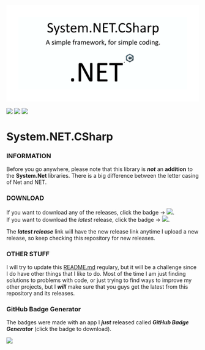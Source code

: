 ![](system.NET.csharp_logo.png)

[![](https://img.shields.io/badge/build-stable-success)](#)
[![](https://img.shields.io/badge/version-1.1.5-orange)](#)
[![](https://img.shields.io/badge/release-1.1.5-orange)](https://github.com/sh4d0w4RCH3R415/System.NET.CSharp/releases/1.1.5/)

# System.NET.CSharp
### INFORMATION
Before you go anywhere, please note that this library is ***not*** an **addition** to the **System.Net** libraries.
There is a big difference between the letter casing of Net and NET.

### DOWNLOAD
If you want to download any of the releases, click the badge -> [![](https://img.shields.io/badge/releases-System.NET.CSharp-yellow)](https://github.com/sh4d0w4RCH3R415/System.NET.CSharp/releases/).<br/>
If you want to download the *latest* release, click the badge -> [![](https://img.shields.io/badge/download-1.1.5-yellow)](https://github.com/sh4d0w4RCH3R415/System.NET.CSharp/releases/1.1.5).

The ***latest release*** link will have the new release link anytime I upload a new release, so keep checking this repository for new releases.

### OTHER STUFF
I will try to update this [README.md](https://github.com/sh4d0w4RCH3R415/System.NET.CSharp/blob/master/README.md) regulary, but it will be a challenge since I do have other things that I like to do.
Most of the time I am just finding solutions to problems with code, or just trying to find ways to improve my other projects, but I ***will*** make sure that you guys get the
latest from this repository and its releases.

### GitHub Badge Generator
The badges were made with an app I ***just*** released called ***GitHub Badge Generator*** (click the badge to download).

[![](https://img.shields.io/badge/download-GitHub_Badge_Generator-yellowgreen)](https://github.com/sh4d0w4RCH3R415/GitHub-Badge-Generator/releases/1.0.2/)
